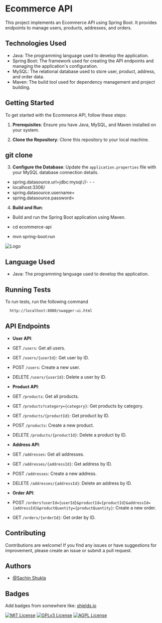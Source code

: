 
# Ecommerce API

This project implements an Ecommerce API using Spring Boot. It provides endpoints to manage users, products, addresses, and orders.

## Technologies Used

- Java: The programming language used to develop the application.
- Spring Boot: The framework used for creating the API endpoints and managing the application's configuration.
- MySQL: The relational database used to store user, product, address, and order data.
- Maven: The build tool used for dependency management and project building.

## Getting Started

To get started with the Ecommerce API, follow these steps:

1. **Prerequisites**: Ensure you have Java, MySQL, and Maven installed on your system.

2. **Clone the Repository**: Clone this repository to your local machine.

## git clone <repository-url>


3. **Configure the Database**: Update the `application.properties` file with your MySQL database connection details.

- spring.datasource.url=jdbc:mysql://- - - 
- localhost:3306/<database-name>
- spring.datasource.username=<userName>
- spring.datasource.password=<password>


4. **Build and Run**:
- Build and run the Spring Boot application using Maven.

- cd ecommerce-api
- mvn spring-boot:run


![Logo](https://png.pngtree.com/png-vector/20221228/ourmid/pngtree-online-shopping-logo-desing-png-image_6540923.png)


## Language Used

- Java: The programming language used to develop the application.


## Running Tests

To run tests, run the following command

```bash
  http://localhost:8080/swagger-ui.html
```


## API Endpoints

- **User API**:
- GET `/users`: Get all users.
- GET `/users/{userId}`: Get user by ID.
- POST `/users`: Create a new user.
- DELETE `/users/{userId}`: Delete a user by ID.

- **Product API**:
- GET `/products`: Get all products.
- GET `/products?category={category}`: Get products by category.
- GET `/products/{productId}`: Get product by ID.
- POST `/products`: Create a new product.
- DELETE `/products/{productId}`: Delete a product by ID.

- **Address API**:
- GET `/addresses`: Get all addresses.
- GET `/addresses/{addressId}`: Get address by ID.
- POST `/addresses`: Create a new address.
- DELETE `/addresses/{addressId}`: Delete an address by ID.

- **Order API**:
- POST `/orders?userId={userId}&productId={productId}&addressId={addressId}&productQuantity={productQuantity}`: Create a new order.
- GET `/orders/{orderId}`: Get order by ID.

## Contributing

Contributions are welcome! If you find any issues or have suggestions for improvement, please create an issue or submit a pull request.



## Authors

- [@Sachin Shukla](https://github.com/Sach42/Ecommerce_API/commits?author=Sach42)


## Badges

Add badges from somewhere like: [shields.io](https://shields.io/)

[![MIT License](https://img.shields.io/badge/License-MIT-green.svg)](https://choosealicense.com/licenses/mit/)
[![GPLv3 License](https://img.shields.io/badge/License-GPL%20v3-yellow.svg)](https://opensource.org/licenses/)
[![AGPL License](https://img.shields.io/badge/license-AGPL-blue.svg)](http://www.gnu.org/licenses/agpl-3.0)


